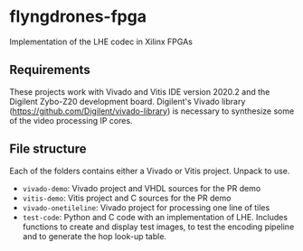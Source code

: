 # flyngdrones-fpga
Implementation of the LHE codec in Xilinx FPGAs

## Requirements

These projects work with Vivado and Vitis IDE version 2020.2 and the Digilent Zybo-Z20 development board. Digilent's Vivado library (https://github.com/Digilent/vivado-library) is necessary to synthesize some of the video processing IP cores.

## File structure

Each of the folders contains either a Vivado or Vitis project. Unpack to use.

* `vivado-demo`: Vivado project and VHDL sources for the PR demo
* `vitis-demo`: Vitis project and C sources for the PR demo
* `vivado-onetileline`: Vivado project for processing one line of tiles
* `test-code`: Python and C code with an implementation of LHE. Includes functions to create and display test images, to test the encoding pipeline and to generate the hop look-up table.
